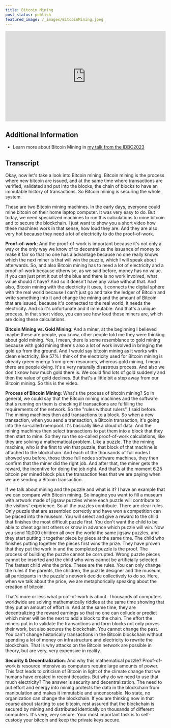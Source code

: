 ```yaml
---
title: Bitcoin Mining
post_status: publish
featured_image: /_images/BitcoinMining.jpeg
---
```


<div style="padding:56.25% 0 0 0;position:relative;"><iframe src="https://player.vimeo.com/video/845870784?badge=0&amp;autopause=0&amp;player_id=0&amp;app_id=58479" frameborder="0" allow="autoplay; fullscreen; picture-in-picture" allowfullscreen style="position:absolute;top:0;left:0;width:100%;height:100%;" title="016 Bitcoin Mining"></iframe></div>

<div style="margin-bottom:30px;"></div>

## Additional Information
* Learn more about Bitcoin Mining in [my talk from the IDBC2023](https://my.cracktheorange.com/deep-dive_what-is-bitcoin-txs-mining/)

## Transcript

Okay, now let's take a look into Bitcoin mining. Bitcoin mining is the process where new bitcoin are issued, and at the same time where transactions are verified, validated and put into the blocks, the chain of blocks to have an immutable history of transactions. So Bitcoin mining is securing the whole system. 

These are two Bitcoin mining machines. In the early days, everyone could mine bitcoin on their home laptop computer. It was very easy to do. But today, we need specialized machines to run this calculations to mine bitcoin and to secure the blockchain. I just want to show you a short video how these machines work in that sense, how loud they are. And they are also very hot because they need a lot of electricity to do the proof-of-work. 

**Proof-of-work**:
And the proof-of-work is important because it's not only a way or the only way we know of to decentralize the issuance of money to make it fair so that no one has a advantage because no one really knows which the next miner is that will win the puzzle, which I will speak about afterwards. So, and also Bitcoin mining has to need a lot of electricity and a proof-of-work because otherwise, as we said before, money has no value. If you can just print it out of the blue and there is no work involved, what value should it have? And so it doesn't have any value without that. And also, Bitcoin mining with the electricity it uses, it connects the digital sphere with the real world because I can't just go and take the ledger of Bitcoin and write something into it and change the mining and the amount of Bitcoin that are issued,  because it's connected to the real world, it needs the electricity. And so it's unfortunate and it immutable. And that's a unique process. In that short video, you can see how loud those miners are, which are doing these calculations. 

**Bitcoin Mining vs. Gold Mining**:
And a miner, at the beginning I believed maybe these are people, you know, other people told me they were thinking about gold mining. Yes, I mean, there is some resemblance to gold mining because with gold mining there's also a lot of work involved in bringing the gold up from the ground. And I would say bitcoin mining as it works with clean electricity, like 57% I think of the electricity used for Bitcoin mining is already green energy from green resources, whereas gold mining, I mean there are people dying. It's a very naturally disastrous process. And also we don't know how much gold there is. We could find lots of gold suddenly and then the value of gold declines. But that's a little bit a step away from our Bitcoin mining. So this is the video. 

**Process of Bitcoin Mining**:
What's the process of bitcoin mining? So in general, we could say that the Bitcoin mining machines and the software that's running on them is checking if transactions are fulfilling the requirements of the network. So the "rules without rulers", I said before. The mining machines then add transactions to a block. So when a new transaction, when you send a transaction, a Bitcoin transaction, it's going into the so-called mempool. It's basically like a cloud of data. And the mining machines then select transactions to put them into a block that they then start to mine. So they run the so-called proof-of-work calculations, like they are solving a mathematical problem. Like a puzzle. The the mining machine, who is the first to win that puzzle, that block of that machine is attached to the blockchain. And each of the thousands of full nodes I showed you before, those those full nodes software machines, they then confirm that the miner did the right job. And after that, the miner gets the reward, the incentive for doing the job right. And that's at the moment 6.25 bitcoin per mined block plus the transaction fees that we are paying when we are sending a Bitcoin transaction. 

If we talk about mining and the puzzle and what is it? I have an example that we can compare with Bitcoin mining. So imagine you want to fill a museum with artwork made of jigsaw puzzles where each puzzle will contribute to the visitors' experience. So all the puzzles contribute. There are clear rules. Only puzzle that are assembled correctly and have won a competition can be placed into the museum. You will select and give a reward to the child that finishes the most difficult puzzle first. You don't want the child to be able to cheat against others or know in advance which puzzle will win. Now you send 10,000 children all over the world the same jigsaw puzzles, and they start putting it together piece by piece at the same time. The child who finishes putting together the pieces first wins the prize. They have proven that they put the work in and the completed puzzle is the proof. The process of building the puzzle cannot be corrupted. Wrong puzzle pieces cannot be inserted and the child who wins cannot be artificially selected. The fastest child wins the price. These are the rules. You can only change the rules if the parents, the children, the puzzle designer and the museum, all participants in the puzzle's network decide collectively to do so. Here, when we talk about the price, we are metaphorically speaking about the creation of bitcoin. 

That's more or less what proof-of-work is about. Thousands of computers worldwide are solving mathematically riddles at the same time showing that they put an amount of effort in. And at the same time, they are decentralizing the reward earnings so that no one can collude or predict which miner will be the next to add a block to the chain. The effort the miners put in to validate the transactions and form blocks not only proves their work, but also secures the blockchain. You cannot change the past. You can't change historically transactions in the Bitcoin blockchain without spending a lot of money on infrastructure and electricity to rewrite the blockchain. That is why attacks on the Bitcoin network are possible in theory, but are very, very expensive in reality. 

**Security & Decentralization**:
And why this mathematical puzzle? Proof-of-work is resource intensive as computers require large amounts of power. This fact leads to criticism of Bitcoin in light of the climate change that we humans have created in recent decades. But why do we need to use that much electricity? The answer is security and decentralization. The need to put effort and energy into mining protects the data in the blockchain from manipulation and makes it immutable and uncensorable. No state, no organization can change the blockchain. If you are thinking now in that course about starting to use bitcoin, rest assured that the blockchain is secured by mining and distributed identically on thousands of different computers. It's very, very secure. Your most important task is to self-custody your bitcoin and keep the private keys secure.
